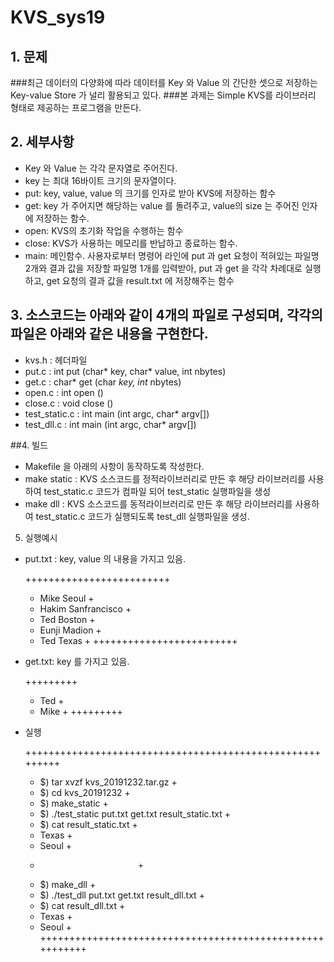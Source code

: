 # KVS_sys19

## 1. 문제
###최근 데이터의 다양화에 따라 데이터를 Key 와 Value 의 간단한 셋으로 저장하는 Key-value Store 가 널리 활용되고 있다. 
###본 과제는 Simple KVS를 라이브러리 형태로 제공하는 프로그램을 만든다.

## 2. 세부사항
- Key 와 Value 는 각각 문자열로 주어진다. 
- key 는 최대 16바이트 크기의 문자열이다.  
- put: key, value, value 의 크기를 인자로 받아 KVS에 저장하는 함수 
- get: key 가 주어지면 해당하는 value 를 돌려주고, value의 size 는 주어진 인자에 저장하는 함수. 
- open: KVS의 초기화 작업을 수행하는 함수 
- close: KVS가 사용하는 메모리를 반납하고 종료하는 함수. 
- main: 메인함수. 사용자로부터 명령어 라인에 put 과 get 요청이 적혀있는 파일명 2개와 결과 값을 저장할 파일명 1개를 입력받아, put 과 get 을 각각 차례대로 실행하고, get 요청의 결과 값을 result.txt 에 저장해주는 함수 

## 3. 소스코드는 아래와 같이 4개의 파일로 구성되며, 각각의 파일은 아래와 같은 내용을 구현한다.
- kvs.h : 헤더파일 
- put.c : int put (char* key, char* value, int nbytes)
- get.c : char* get (char *key, int* nbytes)
- open.c : int open () 
- close.c : void close () 
- test_static.c : int main (int argc, char* argv[])
- test_dll.c : int main (int argc, char* argv[])

##4. 빌드

 - Makefile 을 아래의 사항이 동작하도록 작성한다. 
 - make static : KVS 소스코드를 정적라이브러리로 만든 후 해당 라이브러리를 사용하여 test_static.c 코드가 컴파일 되어 test_static 실행파일을 생성 
 - make dll : KVS 소스코드를 동적라이브러리로 만든 후 해당 라이브러리를 사용하여 test_static.c 코드가 실행되도록 test_dll 실행파일을 생성. 

5. 실행예시
 - put.txt : key, value 의 내용을 가지고 있음. 

	+++++++++++++++++++++++++
	+ Mike Seoul 		+
	+ Hakim Sanfrancisco 	+
	+ Ted Boston 		+
	+ Eunji Madion 		+
	+ Ted Texas		+
	+++++++++++++++++++++++++

 - get.txt: key 를 가지고 있음.

	+++++++++
	+ Ted 	+
	+ Mike	+
	+++++++++

 - 실행

	+++++++++++++++++++++++++++++++++++++++++++++++++++++++++
	+ $) tar xvzf kvs_20191232.tar.gz 			+
	+ $) cd kvs_20191232 					+
	+ $) make_static 					+
	+ $) ./test_static put.txt get.txt result_static.txt 	+
	+ $) cat result_static.txt 				+
	+ Texas 						+
	+ Seoul 						+
	+							+
	+ $) make_dll						+
	+ $) ./test_dll put.txt get.txt result_dll.txt 		+
	+ $) cat result_dll.txt 				+	
	+ Texas 						+
	+ Seoul 						+
	+++++++++++++++++++++++++++++++++++++++++++++++++++++++++


